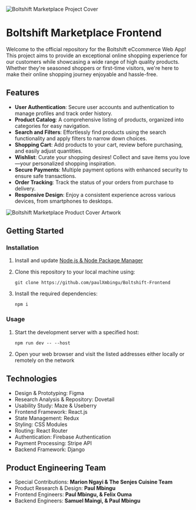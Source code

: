 ![Boltshift Marketplace Project Cover](https://res.cloudinary.com/excit3/image/upload/v1721684091/Boltshift%20Branding/Github_Front-end_Codebase_File_Cover_doqfbz.png)

# Boltshift Marketplace Frontend

Welcome to the official repository for the Boltshift eCcommerce Web App! This project aims to provide an exceptional online shopping experience for our customers while showcasing a wide range of high quality products. Whether they're seasoned shoppers or first-time visitors, we're here to make their online shopping journey enjoyable and hassle-free.

## Features

- **User Authentication**: Secure user accounts and authentication to manage profiles and track order history.
- **Product Catalog**: A comprehensive listing of products, organized into categories for easy navigation.
- **Search and Filters**: Effortlessly find products using the search functionality and apply filters to narrow down choices.
- **Shopping Cart**: Add products to your cart, review before purchasing, and easily adjust quantities.
- **Wishlist**: Curate your shopping desires! Collect and save items you love—your personalized shopping inspiration.
- **Secure Payments**: Multiple payment options with enhanced security to ensure safe transactions.
- **Order Tracking**: Track the status of your orders from purchase to delivery.
- **Responsive Design**: Enjoy a consistent experience across various devices, from smartphones to desktops.

![Boltshift Marketplace Product Cover Artwork](https://res.cloudinary.com/excit3/image/upload/Boltshift%20Branding/Boltshift_Marketplace_Product_Cover_Artwork_viisbm.png)

## Getting Started

### Installation

1. Install and update [Node.js & Node Package Manager](https://nodejs.org/en)

2. Clone this repository to your local machine using: 
   ```
   git clone https://github.com/paulXmbingu/Boltshift-Frontend
   ```

3. Install the required dependencies:
   ```
   npm i
   ```

### Usage

1. Start the development server with a specified host:
   ```
   npm run dev -- --host
   ```

2. Open your web browser and visit the listed addresses either locally or remotely on the network

## Technologies

- Design & Prototyping: Figma
- Research Analysis & Repository: Dovetail
- Usability Study: Maze & Useberry
- Frontend Framework: React.js
- State Management: Redux
- Styling: CSS Modules
- Routing: React Router
- Authentication: Firebase Authentication
- Payment Processing: Stripe API
- Backend Framework: Django

## Product Engineering Team

- Special Contributions: **Marion Ngayi & The Senjes Cuisine Team**
- Product Research & Design: **Paul Mbingu**
- Frontend Engineers: **Paul Mbingu, & Felix Ouma**
- Backend Engineers: **Samuel Maingi, & Paul Mbingu**
